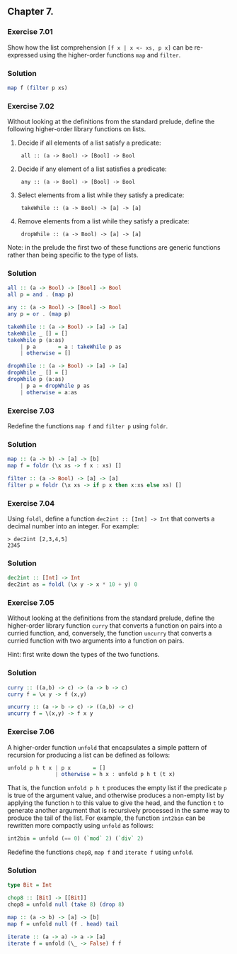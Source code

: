 ## Chapter 7.

### Exercise 7.01

Show how the list comprehension `[f x | x <- xs, p x]` can be re-expressed using
the higher-order functions `map` and `filter`.

### Solution

```haskell
map f (filter p xs)
```

### Exercise 7.02

Without looking at the definitions from the standard prelude, define the
following higher-order library functions on lists.

1. Decide if all elements of a list satisfy a predicate:

        all :: (a -> Bool) -> [Bool] -> Bool

2. Decide if any element of a list satisfies a predicate:

        any :: (a -> Bool) -> [Bool] -> Bool

3. Select elements from a list while they satisfy a predicate:

        takeWhile :: (a -> Bool) -> [a] -> [a]

4. Remove elements from a list while they satisfy a predicate:

        dropWhile :: (a -> Bool) -> [a] -> [a]

Note: in the prelude the first two of these functions are generic functions
rather than being specific to the type of lists.

### Solution

```haskell
all :: (a -> Bool) -> [Bool] -> Bool
all p = and . (map p)

any :: (a -> Bool) -> [Bool] -> Bool
any p = or . (map p)

takeWhile :: (a -> Bool) -> [a] -> [a]
takeWhile _ [] = []
takeWhile p (a:as)
    | p a       = a : takeWhile p as
    | otherwise = []

dropWhile :: (a -> Bool) -> [a] -> [a]
dropWhile _ [] = []
dropWhile p (a:as)
    | p a = dropWhile p as
    | otherwise = a:as
```

### Exercise 7.03

Redefine the functions `map f` and `filter p` using `foldr`.

### Solution

```haskell
map :: (a -> b) -> [a] -> [b]
map f = foldr (\x xs -> f x : xs) []

filter :: (a -> Bool) -> [a] -> [a]
filter p = foldr (\x xs -> if p x then x:xs else xs) []
```
### Exercise 7.04

Using `foldl`, define a function `dec2int :: [Int] -> Int` that converts a
decimal number into an integer. For example:

```
> dec2int [2,3,4,5]
2345
```

### Solution

```haskell
dec2int :: [Int] -> Int
dec2int as = foldl (\x y -> x * 10 + y) 0
```

### Exercise 7.05

Without looking at the definitions from the standard prelude, define the
higher-order library function `curry` that converts a function on pairs into a
curried function, and, conversely, the function `uncurry` that converts a
curried function with two arguments into a function on pairs.

Hint: first write down the types of the two functions.

### Solution

```haskell
curry :: ((a,b) -> c) -> (a -> b -> c)
curry f = \x y -> f (x,y)

uncurry :: (a -> b -> c) -> ((a,b) -> c)
uncurry f = \(x,y) -> f x y
```

### Exercise 7.06

A higher-order function `unfold` that encapsulates a simple pattern of recursion
for producing a list can be defined as follows:

```haskell
unfold p h t x | p x       = []
               | otherwise = h x : unfold p h t (t x)
```

That is, the function `unfold p h t` produces the empty list if the predicate
`p` is true of the argument value, and otherwise produces a non-empty list by
applying the function `h` to this value to give the head, and the function `t`
to generate another argument that is recursively processed in the same way to
produce the tail of the list. For example, the function `int2bin` can be
rewritten more compactly using `unfold` as follows:

```haskell
int2bin = unfold (== 0) (`mod` 2) (`div` 2)
```

Redefine the functions `chop8`, `map f` and `iterate f` using `unfold`.

### Solution

```haskell
type Bit = Int

chop8 :: [Bit] -> [[Bit]]
chop8 = unfold null (take 8) (drop 8)

map :: (a -> b) -> [a] -> [b]
map f = unfold null (f . head) tail

iterate :: (a -> a) -> a -> [a]
iterate f = unfold (\_ -> False) f f
```
